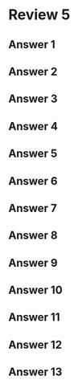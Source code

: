 # Review 5

## Answer 1


## Answer 2


## Answer 3


## Answer 4


## Answer 5


## Answer 6


## Answer 7


## Answer 8


## Answer 9


## Answer 10


## Answer 11


## Answer 12


## Answer 13

